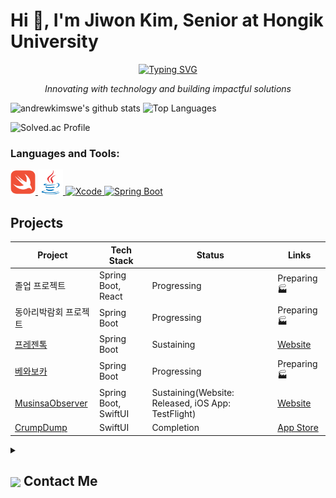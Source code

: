 # Hi 👋, I'm Jiwon Kim, Senior at Hongik University

<p align="center">
  <a href="https://github.com/DenverCoder1/readme-typing-svg">
    <img src="https://readme-typing-svg.demolab.com/?lines=Passionate%20about%20New%20Business&font=Fira%20Code&center=true&width=440&height=45&color=0078FF&vCenter=true&pause=1000&size=22" alt="Typing SVG" />
  </a>
</p>
<p align="center"><i>Innovating with technology and building impactful solutions</i></p>

![andrewkimswe's github stats](https://github-readme-stats.vercel.app/api?username=andrewkimswe&show_icons=true&theme=radical)
![Top Languages](https://github-readme-stats.vercel.app/api/top-langs/?username=andrewkimswe&layout=compact&theme=radical)

![Solved.ac Profile](http://mazassumnida.wtf/api/v2/generate_badge?boj=foundationprogram)

<h3 align="left">Languages and Tools:</h3>
<p align="left">
  <a href="https://developer.apple.com/swift/" target="_blank" rel="noreferrer"> 
    <img src="https://raw.githubusercontent.com/devicons/devicon/master/icons/swift/swift-original.svg" alt="Swift" width="40" height="40"/> 
  </a>
  <a href="https://www.java.com/" target="_blank" rel="noreferrer"> 
    <img src="https://raw.githubusercontent.com/devicons/devicon/master/icons/java/java-original.svg" alt="Java" width="40" height="40"/> 
  </a>
  <a href="https://developer.apple.com/xcode/" target="_blank" rel="noreferrer"> 
    <img src="https://img.icons8.com/color/452/xcode.png" alt="Xcode" width="40" height="40"/> 
  </a>
  <a href="https://spring.io/" target="_blank" rel="noreferrer"> 
    <img src="https://www.vectorlogo.zone/logos/springio/springio-icon.svg" alt="Spring Boot" width="40" height="40"/> 
  </a>
</p>

## Projects

| Project        | Tech Stack                | Status                                   | Links                                                                                  |
|----------------|---------------------------|------------------------------------------|---------------------------------------------------------------------------------------|
| 졸업 프로젝트      | Spring Boot, React               | Progressing                               | Preparing 🏭 |
| 동아리박람회 프로젝트      | Spring Boot               | Progressing                               | Preparing 🏭 |
| [프레젠톡](https://github.com/HongikComputerClub)       | Spring Boot               | Sustaining                               | [Website](https://presentalk.store/)  |
| [베와보카](https://github.com/DigiLabChallengeHackathon)       | Spring Boot               | Progressing                               | Preparing 🏭 |
| [MusinsaObserver](https://github.com/MusinsaObserver) | Spring Boot, SwiftUI     | Sustaining(Website: Released, iOS App: TestFlight)  | [Website](https://musinsa-observer.store) |
| [CrumpDump](https://github.com/AppleFoundationProgram)      | SwiftUI                  | Completion                                 | [App Store](https://apps.apple.com/kr/app/crumpdump/id6737130375) |


<details>
  <summary><h2> <img align="center" src="https://github.com/andrewkimswe/andrewkimswe/blob/main/icons/Contact.gif" width="37"/> Contact Me</h2></summary>
  <p><i>You can reach out to me via:</i></p>
  <p>
    📫 <strong>andrewkimswe@gmail.com</strong>
    <br>
    <a href="https://www.linkedin.com/in/jiwon-kim-867334285/" target="blank"><img align="center" src="https://raw.githubusercontent.com/rahuldkjain/github-profile-readme-generator/master/src/images/icons/Social/linked-in-alt.svg" alt="jiwon kim" height="30" width="40" /></a>
  </p>
</details>
